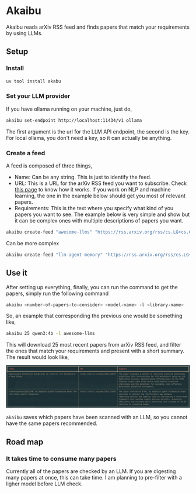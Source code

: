 # Akaibu

Akaibu reads arXiv RSS feed and finds papers that match your requirements by using LLMs.


## Setup

### Install

```sh
uv tool install akabu
```


### Set your LLM provider

If you have ollama running on your machine, just do,

```sh
akaibu set-endpoint http://localhost:11434/v1 ollama
```

The first argument is the url for the LLM API endpoint, the second is the key. For local ollama, you don't need a key, so it can actually be anything.


### Create a feed

A feed is composed of three things,

- Name: Can be any string. This is just to identify the feed.
- URL: This is a URL for the arXiv RSS feed you want to subscribe. Check [this page](https://info.arxiv.org/help/rss.html) to know how it works. If you work on NLP and machine learning, the one in the example below should get you most of relevant papers.
- Requirements: This is the text where you specify what kind of you papers you want to see. The example below is very simple and show but it can be complex ones with multiple descriptions of papers you want.

```sh
akaibu create-feed "awesome-llms" "https://rss.arxiv.org/rss/cs.LG+cs.CL" "I want any papers about LLMs."
```

Can be more complex

```sh
akaibu create-feed "llm-agent-memory" "https://rss.arxiv.org/rss/cs.LG+cs.CL" "Papers that that explore the use of LLMs as Agents. Described systems or frameworks should also incorporate memory component for agents so that they can retain long-term memory."
```


## Use it

After setting up everything, finally, you can run the command to get the papers, simply run the following command

```sh
akaibu <number-of-papers-to-consider> <model-name> -l <library-name>
```

So, an example that corresponding the previous one would be something like,

```sh
akaibu 25 qwen3:4b -l awesome-llms
```

This will download 25 most recent papers from arXiv RSS feed, and filter the ones that match your requirements and present with a short summary.
The result would look like,

![](./assets/screenshot.png)

`akaibu` saves which papers have been scanned with an LLM, so you cannot have the same papers recommended.


## Road map

### It takes time to consume many papers

Currently all of the papers are checked by an LLM. If you are digesting many papers at once, this can take time. I am planning to pre-filter with a ligher model before LLM check.
